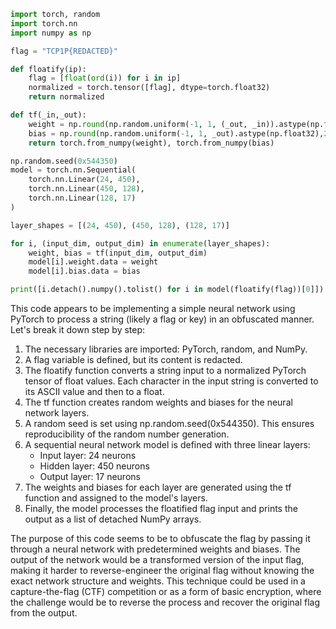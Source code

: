 ```chall.py
import torch, random
import torch.nn
import numpy as np

flag = "TCP1P{REDACTED}"

def floatify(ip):
    flag = [float(ord(i)) for i in ip]
    normalized = torch.tensor([flag], dtype=torch.float32)
    return normalized

def tf(_in,_out):
    weight = np.round(np.random.uniform(-1, 1, (_out, _in)).astype(np.float32),2)
    bias = np.round(np.random.uniform(-1, 1, _out).astype(np.float32),2)
    return torch.from_numpy(weight), torch.from_numpy(bias)

np.random.seed(0x544350)
model = torch.nn.Sequential(
    torch.nn.Linear(24, 450),
    torch.nn.Linear(450, 128),
    torch.nn.Linear(128, 17)
)

layer_shapes = [(24, 450), (450, 128), (128, 17)]

for i, (input_dim, output_dim) in enumerate(layer_shapes):
    weight, bias = tf(input_dim, output_dim)
    model[i].weight.data = weight
    model[i].bias.data = bias

print([i.detach().numpy().tolist() for i in model(floatify(flag))[0]])
```

This code appears to be implementing a simple neural network using PyTorch to process a string (likely a flag or key) in an obfuscated manner. Let's break it down step by step:

1. The necessary libraries are imported: PyTorch, random, and NumPy.
2. A flag variable is defined, but its content is redacted.
3. The floatify function converts a string input to a normalized PyTorch tensor of float values. Each character in the input string is converted to its ASCII value and then to a float.
4. The tf function creates random weights and biases for the neural network layers.
5. A random seed is set using np.random.seed(0x544350). This ensures reproducibility of the random number generation.
6. A sequential neural network model is defined with three linear layers:
   - Input layer: 24 neurons
   - Hidden layer: 450 neurons
   - Output layer: 17 neurons
7. The weights and biases for each layer are generated using the tf function and assigned to the model's layers.
8. Finally, the model processes the floatified flag input and prints the output as a list of detached NumPy arrays.

The purpose of this code seems to be to obfuscate the flag by passing it through a neural network with predetermined weights and biases. The output of the network would be a transformed version of the input flag, making it harder to reverse-engineer the original flag without knowing the exact network structure and weights.
This technique could be used in a capture-the-flag (CTF) competition or as a form of basic encryption, where the challenge would be to reverse the process and recover the original flag from the output.
